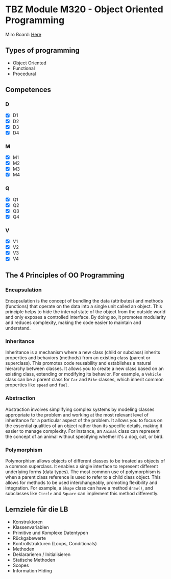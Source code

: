 # TBZ Module M320 - Object Oriented Programming

Miro Board: [Here](https://miro.com/app/board/uXjVLE30rto=/)

## Types of programming

- Object Oriented
- Functional
- Procedural

## Competences

### D

- [x] D1
- [x] D2
- [x] D3
- [x] D4

### M

- [x] M1
- [x] M2
- [x] M3
- [x] M4

### Q

- [x] Q1
- [x] Q2
- [x] Q3
- [x] Q4

### V

- [x] V1
- [x] V2
- [x] V3
- [x] V4

## The 4 Principles of OO Programming

### Encapsulation

Encapsulation is the concept of bundling the data (attributes) and methods (functions) that operate on the data into a single unit called an object. This principle helps to hide the internal state of the object from the outside world and only exposes a controlled interface. By doing so, it promotes modularity and reduces complexity, making the code easier to maintain and understand.

### Inheritance

Inheritance is a mechanism where a new class (child or subclass) inherits properties and behaviors (methods) from an existing class (parent or superclass). This promotes code reusability and establishes a natural hierarchy between classes. It allows you to create a new class based on an existing class, extending or modifying its behavior. For example, a `Vehicle` class can be a parent class for `Car` and `Bike` classes, which inherit common properties like `speed` and `fuel`.

### Abstraction

Abstraction involves simplifying complex systems by modeling classes appropriate to the problem and working at the most relevant level of inheritance for a particular aspect of the problem. It allows you to focus on the essential qualities of an object rather than its specific details, making it easier to manage complexity. For instance, an `Animal` class can represent the concept of an animal without specifying whether it's a dog, cat, or bird.

### Polymorphism

Polymorphism allows objects of different classes to be treated as objects of a common superclass. It enables a single interface to represent different underlying forms (data types). The most common use of polymorphism is when a parent class reference is used to refer to a child class object. This allows for methods to be used interchangeably, promoting flexibility and integration. For example, a `Shape` class can have a method `draw()`, and subclasses like `Circle` and `Square` can implement this method differently.

## Lernziele für die LB

- Konstruktoren
- Klassenvariablen
- Primitive und Komplexe Datentypen
- Rückgabewerte
- Kontrollstrukturen (Loops, Conditionals)
- Methoden
- Deklararieren / Initialisieren
- Statische Methoden
- Scopes
- Information Hiding
